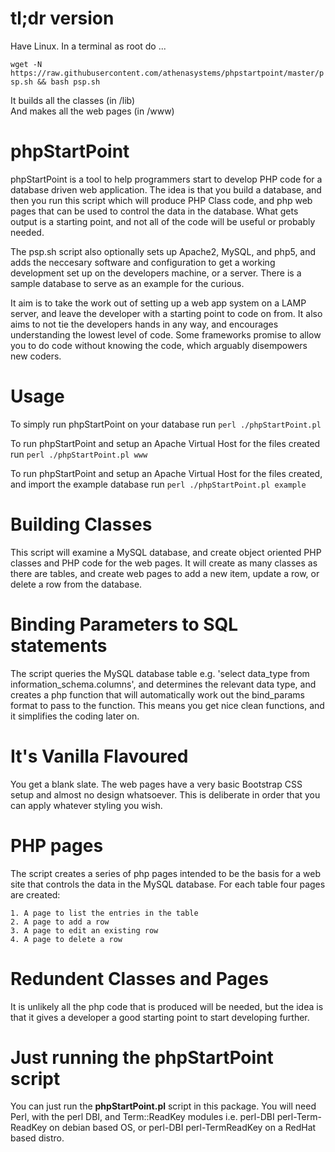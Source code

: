 # tl;dr version
Have Linux. In a terminal as root do ... 

`wget -N https://raw.githubusercontent.com/athenasystems/phpstartpoint/master/psp.sh && bash psp.sh`

It builds all the classes (in /lib)  
And makes all the web pages (in /www)

# phpStartPoint
phpStartPoint is a tool to help programmers start to develop PHP code for a database driven web application. The idea is that you build a database, and then you run this script which will produce PHP Class code, and php web pages that can be used to control the data in the database. What gets output is a starting point, and not all of the code will be useful or probably needed. 

The psp.sh script also optionally sets up Apache2, MySQL, and php5, and adds the neccesary software and configuration to get a working development set up on the developers machine, or a server. There is a sample database to serve as an example for the curious.

It aim is to take the work out of setting up a web app system on a LAMP server, and leave the developer with a starting point to code on from. It also aims to not tie the developers hands in any way, and encourages understanding the lowest level of code. Some frameworks promise to allow you to do code without knowing the code, which arguably disempowers new coders.

# Usage
To simply run phpStartPoint on your database run
`perl ./phpStartPoint.pl`

To run phpStartPoint and setup an Apache Virtual Host for the files created run
`perl ./phpStartPoint.pl www`

To run phpStartPoint and setup an Apache Virtual Host for the files created, and import the example database run
`perl ./phpStartPoint.pl example`


# Building Classes
This script will examine a MySQL database, and create object oriented PHP classes and PHP code for the web pages. It will create as many classes as there are tables, and create web pages to add a new item, update a row, or delete a row from the database.

# Binding Parameters to SQL statements
The script queries the MySQL database table e.g. 'select data_type from information_schema.columns', and determines the relevant data type, and creates a php function that will automatically work out the bind_params format to pass to the function. This means you get nice clean functions, and it simplifies the coding later on.

# It's Vanilla Flavoured
You get a blank slate. The web pages have a very basic Bootstrap CSS setup and almost no design whatsoever. This is deliberate in order that you can apply whatever styling you wish.

# PHP pages
The script creates a series of php pages intended to be the basis for a web site that controls the data in the MySQL database. For each table four pages are created:

	1. A page to list the entries in the table
	2. A page to add a row
	3. A page to edit an existing row
	4. A page to delete a row

# Redundent Classes and Pages
It is unlikely all the php code that is produced will be needed, but the idea is that it gives a developer a good starting point to start developing further.

# Just running the phpStartPoint script
You can just run the **phpStartPoint.pl** script in this package. You will need Perl, with the perl DBI, and Term::ReadKey modules i.e. perl-DBI perl-Term-ReadKey on debian based OS, or perl-DBI perl-TermReadKey on a RedHat based distro.
